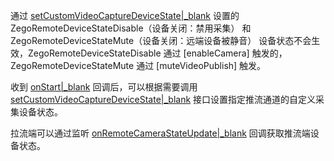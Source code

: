 <div class="mk-warning">

通过 [setCustomVideoCaptureDeviceState\|_blank](@setCustomVideoCaptureDeviceState) 设置的 ZegoRemoteDeviceStateDisable（设备关闭：禁用采集） 和 ZegoRemoteDeviceStateMute（设备关闭：远端设备被静音） 设备状态不会生效，ZegoRemoteDeviceStateDisable 通过 [enableCamera] 触发的，ZegoRemoteDeviceStateMute 通过 [muteVideoPublish] 触发。
</div>

收到 [onStart\|_blank](@onStart) 回调后，可以根据需要调用 [setCustomVideoCaptureDeviceState\|_blank](@setCustomVideoCaptureDeviceState) 接口设置指定推流通道的自定义采集设备状态。

拉流端可以通过监听 [onRemoteCameraStateUpdate\|_blank](@onRemoteCameraStateUpdate) 回调获取推流端设备状态。


